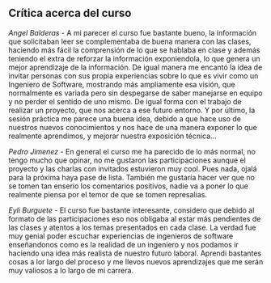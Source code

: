 ## Crítica	acerca	del	curso	

_Angel Balderas_ - A mi parecer el curso fue bastante bueno, la información que solicitaban leer se complementaba de buena manera con las clases, haciendo más fácil la comprensión de lo que se hablaba en clase y además teniendo el extra de reforzar la información exponiendola, lo que genera un mejor aprendizaje de la información. De igual manera me encantó la idea de invitar personas con sus propia experiencias sobre lo que es vivir como un Ingeniero de Software, mostrando más ampliamente esa visión, que normalmente es variada pero sin despegarse de saber manejarse en equipo y no perder el sentido de uno mismo. De igual forma con el trabajo de realizar un proyecto, que nos acerca a ese futuro entorno. Y por último, la sesión práctica me parece una buena idea, debido a que hace uso de nuestros nuevos conocimientos y nos hace de una manera exponer lo que realmente aprendimos, y mejorar nuestra exposición técnica...

_Pedro Jimenez_ - En general el curso me ha parecido de lo más normal, no tengo mucho que opinar, no me gustaron las participaciones aunque el proyecto y las charlas con invitados estuvieron muy cool. Pues nada, ojalá para la próxima haya pase de lista. También me gustaría hacer ver que no se tomen tan enserio los comentarios positivos, nadie va a poner lo que realmente piensa por el temor de que se tomen represalias.


_Eyli Burguete_ - El curso fue bastante interesante, considero que debido al formato de las participaciones eso nos obligaba al estar más pendientes de las clases y atentos a los temas presentados en cada clase. La verdad fue muy genial poder escuchar experiencias de ingenieros de software enseñandonos como es la realidad de un ingeniero y nos podamos ir haciendo una idea más realista de nuestro futuro laboral. Aprendi bastantes cosas a lor largo del proceso y me llevos nuevos aprendizajes que me serán muy valiosos a lo largo de mi carrera.

